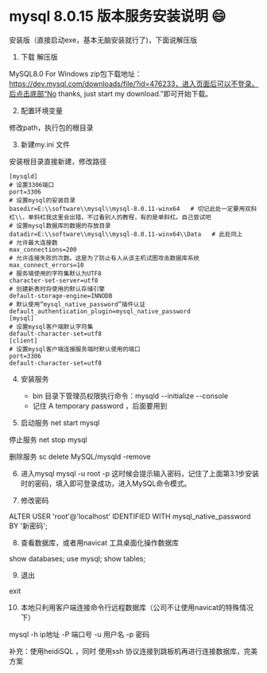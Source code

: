 # mysql 8.0.15 版本服务安装说明 😄

安装版（直接启动exe，基本无脑安装就行了)，下面说解压版

1. 下载 解压版

MySQL8.0 For Windows zip包下载地址：https://dev.mysql.com/downloads/file/?id=476233，进入页面后可以不登录。后点击底部“No thanks, just start my download.”即可开始下载。


2. 配置环境变量

修改path，执行包的根目录

3. 新建my.ini 文件


安装根目录直接新建，修改路径

```
[mysqld]
# 设置3306端口
port=3306
# 设置mysql的安装目录
basedir=E:\\software\\mysql\\mysql-8.0.11-winx64   # 切记此处一定要用双斜杠\\，单斜杠我这里会出错，不过看别人的教程，有的是单斜杠。自己尝试吧
# 设置mysql数据库的数据的存放目录
datadir=E:\\software\\mysql\\mysql-8.0.11-winx64\\Data   # 此处同上
# 允许最大连接数
max_connections=200
# 允许连接失败的次数。这是为了防止有人从该主机试图攻击数据库系统
max_connect_errors=10
# 服务端使用的字符集默认为UTF8
character-set-server=utf8
# 创建新表时将使用的默认存储引擎
default-storage-engine=INNODB
# 默认使用“mysql_native_password”插件认证
default_authentication_plugin=mysql_native_password
[mysql]
# 设置mysql客户端默认字符集
default-character-set=utf8
[client]
# 设置mysql客户端连接服务端时默认使用的端口
port=3306
default-character-set=utf8
```

4. 安装服务
    * bin 目录下管理员权限执行命令：mysqld --initialize --console
    * 记住 A temporary password ，后面要用到

5. 启动服务
net start mysql
  
停止服务 net stop mysql

删除服务 sc delete MySQL/mysqld -remove

6. 进入mysql
mysql -u root -p 这时候会提示输入密码，记住了上面第3.1步安装时的密码，填入即可登录成功，进入MySQL命令模式。

7. 修改密码

ALTER USER 'root'@'localhost' IDENTIFIED WITH mysql_native_password BY '新密码'; 


8. 查看数据库，或者用navicat 工具桌面化操作数据库

show databases;
use mysql;
show tables;

9. 退出

exit


10. 本地只利用客户端连接命令行远程数据库（公司不让使用navicat的特殊情况下）

mysql -h ip地址 -P 端口号 -u 用户名 -p 密码

补充：使用heidiSQL ，同时 使用ssh 协议连接到跳板机再进行连接数据库，完美方案






